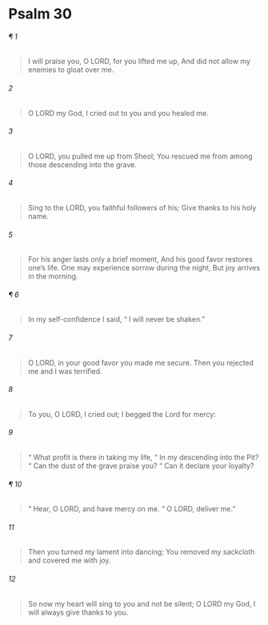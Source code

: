 # Psalm 30
###### ¶ 1
> I will praise you, O LORD, for you lifted me up,
> And did not allow my enemies to gloat over me.
###### 2
> O LORD my God,
> I cried out to you and you healed me.
###### 3
> O LORD, you pulled me up from Sheol;
> You rescued me from among those descending into the grave.
###### 4
> Sing to the LORD, you faithful followers of his;
> Give thanks to his holy name.
###### 5
> For his anger lasts only a brief moment,
> And his good favor restores one’s life.
> One may experience sorrow during the night,
> But joy arrives in the morning.
###### ¶ 6
> In my self-confidence I said,
>  “ I will never be shaken.”
###### 7
> O LORD, in your good favor you made me secure.
> Then you rejected me and I was terrified.
###### 8
> To you, O LORD, I cried out;
> I begged the Lord for mercy:
###### 9
>  “ What profit is there in taking my life,
>  “ In my descending into the Pit?
>  “ Can the dust of the grave praise you?
>  “ Can it declare your loyalty?
###### ¶ 10
>  “ Hear, O LORD, and have mercy on me.
>  “ O LORD, deliver me.”
###### 11
> Then you turned my lament into dancing;
> You removed my sackcloth and covered me with joy.
###### 12
> So now my heart will sing to you and not be silent;
> O LORD my God, I will always give thanks to you.
